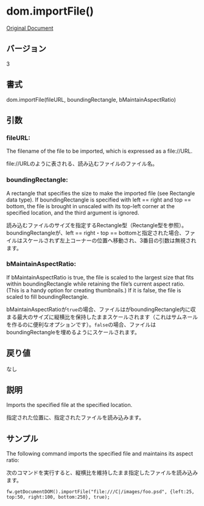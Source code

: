 # dom.importFile()

[Original Document](http://help.adobe.com/en_US/fireworks/cs/extend/WS5b3ccc516d4fbf351e63e3d1183c94988d-7f88.html)

## バージョン

3

## 書式

dom.importFile(fileURL, boundingRectangle, bMaintainAspectRatio)

## 引数

### fileURL:

The filename of the file to be imported, which is expressed as a file://URL.

file://URLのように表される、読み込むファイルのファイル名。

### boundingRectangle:

A rectangle that specifies the size to make the imported file (see Rectangle data type). If boundingRectangle is specified with left == right and top == bottom, the file is brought in unscaled with its top-left corner at the specified location, and the third argument is ignored. 

読み込むファイルのサイズを指定するRectangle型（Rectangle型を参照）。boundingRectangleが、left == right・top == bottomと指定された場合、ファイルはスケールされず左上コーナーの位置へ移動され、3番目の引数は無視されます。

### bMaintainAspectRatio:

If bMaintainAspectRatio is true, the file is scaled to the largest size that fits within boundingRectangle while retaining the file’s current aspect ratio. (This is a handy option for creating thumbnails.) If it is false, the file is scaled to fill boundingRectangle.

bMaintainAspectRatioが```true```の場合、ファイルはがboundingRectangle内に収まる最大のサイズに縦横比を保持したままスケールされます（これはサムネールを作るのに便利なオプションです）。```false```の場合、ファイルはboundingRectangleを埋めるようにスケールされます。

## 戻り値

なし

## 説明

Imports the specified file at the specified location.

指定された位置に、指定されたファイルを読み込みます。

## サンプル

The following command imports the specified file and maintains its aspect ratio:

次のコマンドを実行すると、縦横比を維持したまま指定したファイルを読み込みます。

```
fw.getDocumentDOM().importFile("file:///C|/images/foo.psd", {left:25, top:50, right:100, bottom:250}, true);
```